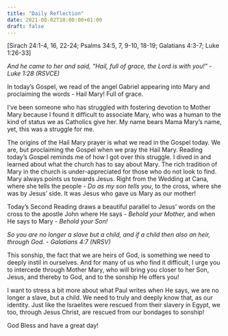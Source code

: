 ```yaml
---
title: "Daily Reflection"
date: 2021-08-02T10:00:00+01:00
draft: false
---
```


[Sirach 24:1-4, 16, 22-24; Psalms 34:5, 7, 9-10, 18-19; Galatians 4:3-7; Luke 1:26-33]

_And he came to her and said, “Hail, full of grace, the Lord is with you!” - Luke 1:28 (RSVCE)_

In today’s Gospel, we read of the angel Gabriel appearing into Mary and proclaiming the words - Hail Mary! Full of grace.

I’ve been someone who has struggled with fostering devotion to Mother Mary because I found it difficult to associate Mary, who was a human to the kind of status we as Catholics give her. My name bears Mama Mary’s name, yet, this was a struggle for me.

The origins of the Hail Mary prayer is what we read in the Gospel today. We are, but proclaiming the Gospel when we pray the Hail Mary. Reading today’s Gospel reminds me of how I got over this struggle. I dived in and learned about what the church has to say about Mary. The rich tradition of Mary in the church is under-appreciated for those who do not look to find. Mary always points us towards Jesus. Right from the Wedding at Cana, where she tells the people - _Do as my son tells you_, to the cross, where she was by Jesus’ side. It was Jesus who gave us Mary as our mother!

Today’s Second Reading draws a beautiful parallel to Jesus’ words on the cross to the apostle John where He says - _Behold your Mother,_ and when He says to Mary - _Behold your Son!_

_So you are no longer a slave but a child, and if a child then also an heir, through God. - Galatians 4:7 (NRSV)_

This sonship, the fact that we are heirs of God, is something we need to deeply instil in ourselves. And for many of us who find it difficult, I urge you to intercede through Mother Mary, who will bring you closer to her Son, Jesus, and thereby to God, and to the sonship He offers you!

I want to stress a bit more about what Paul writes when He says, we are no longer a slave, but a child. We need to truly and deeply know that, as our identity. Just like the Israelites were rescued from their slavery in Egypt, we too, through Jesus Christ, are rescued from our bondages to sonship!

God Bless and have a great day!

